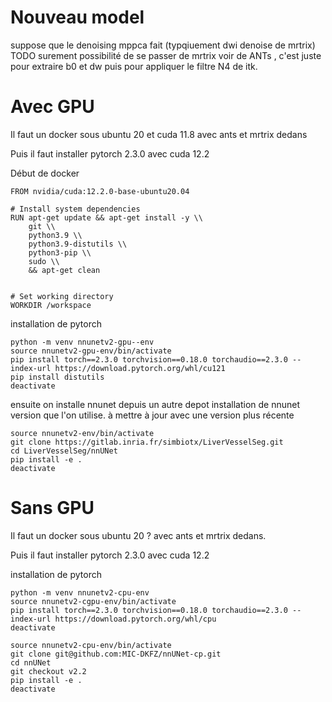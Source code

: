 

# Nouveau model

suppose que le denoising mppca fait (typqiuement dwi denoise de mrtrix) 
TODO surement possibilité de se passer de mrtrix voir de ANTs , c'est juste pour extraire b0 et dw
puis pour appliquer le filtre N4 de itk.


# Avec GPU

Il faut un docker sous ubuntu 20 et cuda 11.8 avec ants et mrtrix dedans 

Puis il faut installer pytorch 2.3.0 avec cuda 12.2


Début de docker

```
FROM nvidia/cuda:12.2.0-base-ubuntu20.04

# Install system dependencies
RUN apt-get update && apt-get install -y \\
    git \\
    python3.9 \\
    python3.9-distutils \\
    python3-pip \\
    sudo \\
    && apt-get clean


# Set working directory
WORKDIR /workspace

```

installation de pytorch

```
python -m venv nnunetv2-gpu--env
source nnunetv2-gpu-env/bin/activate
pip install torch==2.3.0 torchvision==0.18.0 torchaudio==2.3.0 --index-url https://download.pytorch.org/whl/cu121
pip install distutils
deactivate 

```

ensuite on installe nnunet depuis un autre depot
installation de nnunet version que l'on utilise. à mettre à jour avec une version plus récente

```
source nnunetv2-env/bin/activate
git clone https://gitlab.inria.fr/simbiotx/LiverVesselSeg.git
cd LiverVesselSeg/nnUNet
pip install -e .
deactivate
```

# Sans GPU 


Il faut un docker sous ubuntu 20 ? avec ants et mrtrix dedans.

Puis il faut installer pytorch 2.3.0 avec cuda 12.2


installation de pytorch
```
python -m venv nnunetv2-cpu-env
source nnunetv2-cgpu-env/bin/activate
pip install torch==2.3.0 torchvision==0.18.0 torchaudio==2.3.0 --index-url https://download.pytorch.org/whl/cpu
deactivate

```

```
source nnunetv2-cpu-env/bin/activate
git clone git@github.com:MIC-DKFZ/nnUNet-cp.git
cd nnUNet
git checkout v2.2
pip install -e .
deactivate
```

